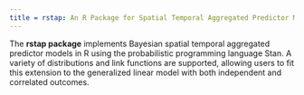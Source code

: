 ```yaml
---
title = rstap: An R Package for Spatial Temporal Aggregated Predictor Models
---
```


The **rstap package** implements Bayesian spatial temporal aggregated predictor models in R using
the probabilistic programming language Stan. A variety of distributions and link functions are
supported, allowing users to fit this extension to the generalized linear model with both independent
and correlated outcomes.
